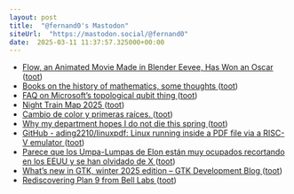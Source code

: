 ```yaml
---
layout: post
title:  "@fernand0's Mastodon"
siteUrl:  "https://mastodon.social/@fernand0"
date:  2025-03-11 11:37:57.325000+00:00
---
```

*  [Flow, an Animated Movie Made in Blender Eevee, Has Won an Oscar ](https://80.lv/articles/blender-made-movie-flow-wins-an-oscar-at-the-97th-academy-awards-ceremony) ([toot](https://mastodon.social/@fernand0/114143597515500689))
*  [Books on the history of mathematics, some thoughts ](https://thonyc.wordpress.com/2025/02/12/books-on-the-history-of-mathematics-some-thoughts) ([toot](https://mastodon.social/@fernand0/114143245925258016))
*  [FAQ on Microsoft’s topological qubit thing ](https://scottaaronson.blog/?p=866) ([toot](https://mastodon.social/@fernand0/114143066368314406))
*  [Night Train Map 2025 ](https://back-on-track.eu/night-train-map) ([toot](https://mastodon.social/@fernand0/114141454170011981))
*  [Cambio de color y primeras raíces. ](https://avecesunafoto.wordpress.com/2025/03/10/cambio-de-color-y-primeras-raices) ([toot](https://mastodon.social/@fernand0/114139634494541775))
*  [Why my department hopes I do not die this spring ](https://blog.computationalcomplexity.org/2025/02/why-my-department-hopes-i-do-not-die.htm) ([toot](https://mastodon.social/@fernand0/114139472848650485))
*  [GitHub - ading2210/linuxpdf: Linux running inside a PDF file via a RISC-V emulator  ](https://github.com/ading2210/linuxpdf) ([toot](https://mastodon.social/@fernand0/114139309586098505))
*  [Parece que los Umpa-Lumpas de Elon están muy ocupados recortando en los EEUU y se han olvidado de X ](https://mastodon.social/@fernand0/114139169222370069) ([toot](https://mastodon.social/@fernand0/114139169222370069))
*  [What’s new in GTK, winter 2025 edition – GTK Development Blog ](https://blog.gtk.org/2025/02/01/whats-new-in-gtk-winter-2025-edition) ([toot](https://mastodon.social/@fernand0/114139128530596210))
*  [Rediscovering Plan 9 from Bell Labs ](https://itsfoss.com/plan9) ([toot](https://mastodon.social/@fernand0/114138853951527572))
